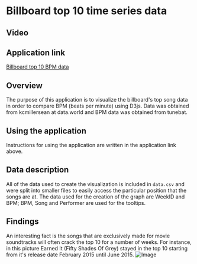 # Billboard top 10 time series data
## Video

## Application link
[Billboard top 10 BPM data](https://jwillg.github.io/billboardtimeseries/proj1.html)
## Overview
The purpose of this application is to visualize the billboard's top song data in order to compare BPM (beats per minute) using D3js. Data was obtained from kcmillersean at data.world and BPM data was obtained from tunebat. 
## Using the application
Instructions for using the application are written in the application link above.
## Data description
All of the data used to create the visualization is included in `data.csv` and were split into smaller files to easily access the particular position that the songs are at. The data used for the creation of the graph are WeekID and BPM; BPM, Song and Performer are used for the tooltips. 
## Findings
An interesting fact is the songs that are exclusively made for movie soundtracks will often crack the top 10 for a number of weeks. For instance, in this picture Earned It (Fifty Shades Of Grey) stayed in the top 10 starting from it's release date February 2015 until June 2015.
![Image](https://i.imgur.com/5JUGMv6.png)
